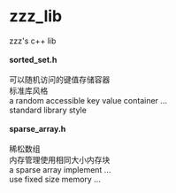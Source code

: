 # zzz_lib<br/>
zzz's c++ lib<br/>
<br/>
**sorted_set.h**<br/>
<br/>
可以随机访问的键值存储容器<br/>
标准库风格<br/>
a random accessible key value container ...<br/>
standard library style<br/>
<br/>
**sparse_array.h**<br/>
<br/>
稀松数组<br/>
内存管理使用相同大小内存块<br/>
a sparse array implement ...<br/>
use fixed size memory ...<br/>
